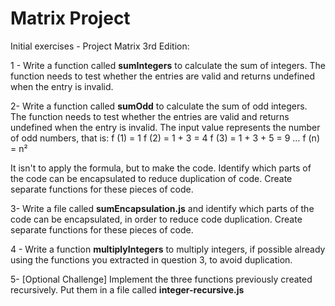 # Matrix Project

Initial exercises - Project Matrix 3rd Edition:

1 - Write a function called **sumIntegers** to calculate the sum of integers.
The function needs to test whether the entries are valid and returns undefined when the entry is invalid.

2- Write a function called **sumOdd** to calculate the sum of odd integers.
The function needs to test whether the entries are valid and returns undefined when the entry is invalid.
The input value represents the number of odd numbers, that is:
f (1) = 1
f (2) = 1 + 3 = 4
f (3) = 1 + 3 + 5 = 9
…
f (n) = n²

It isn't to apply the formula, but to make the code.
Identify which parts of the code can be encapsulated to reduce duplication of code. Create separate functions for these pieces of code.

3- Write a file called **sumEncapsulation.js** and identify which parts of the code can be encapsulated, in order to reduce code duplication. Create separate functions for these pieces of code.

4 - Write a function **multiplyIntegers** to multiply integers, if possible already using the functions you extracted in question 3, to avoid duplication.

5- [Optional Challenge] Implement the three functions previously created recursively.
Put them in a file called **integer-recursive.js**
